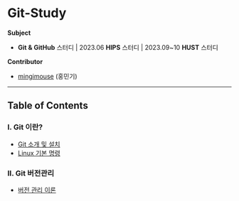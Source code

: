 # Git-Study
**Subject**

- **Git & GitHub** 스터디 | 2023.06 **HIPS** 스터디 | 2023.09~10 **HUST** 스터디

**Contributor**

- [mingimouse](https://github.com/mingimouse) (홍민기)

---

## Table of Contents

### I. Git 이란?

- [Git 소개 및 설치](./git01.md)
- [Linux 기본 명령](./git02.md)

### II. Git 버전관리

- [버전 관리 이론](./git03.md)
